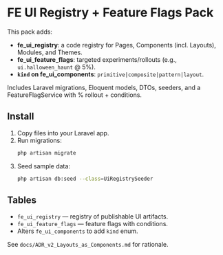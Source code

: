 # FE UI Registry + Feature Flags Pack

This pack adds:
- **fe_ui_registry**: a code registry for Pages, Components (incl. Layouts), Modules, and Themes.
- **fe_ui_feature_flags**: targeted experiments/rollouts (e.g., `ui.halloween_haunt` @ 5%).
- **`kind` on fe_ui_components**: `primitive|composite|pattern|layout`.

Includes Laravel migrations, Eloquent models, DTOs, seeders, and a FeatureFlagService with % rollout + conditions.

## Install
1. Copy files into your Laravel app.
2. Run migrations:
   ```bash
   php artisan migrate
   ```
3. Seed sample data:
   ```bash
   php artisan db:seed --class=UiRegistrySeeder
   ```

## Tables
- `fe_ui_registry` — registry of publishable UI artifacts.
- `fe_ui_feature_flags` — feature flags with conditions.
- Alters `fe_ui_components` to add `kind` enum.

See `docs/ADR_v2_Layouts_as_Components.md` for rationale.
